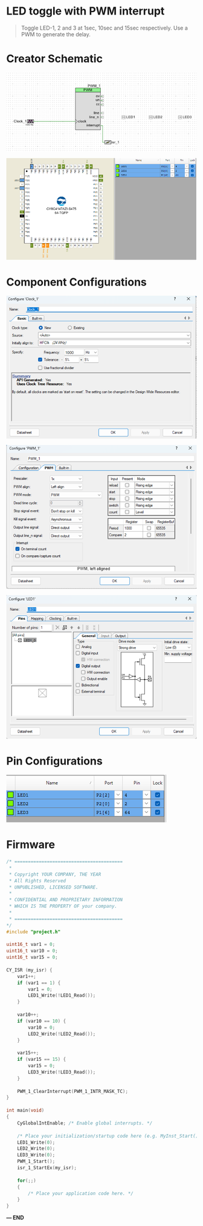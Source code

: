 # LED toggle with PWM interrupt

> Toggle LED-1, 2 and 3 at 1sec, 10sec and 15sec respectively. Use a PWM to generate the delay.
> 

# Creator Schematic

                                              

![Untitled](Untitled%2080.png)

![Untitled](Untitled%2081.png)

# Component Configurations

![Untitled](Untitled%2082.png)

                                             

![Untitled](Untitled%2083.png)

![Untitled](Untitled%2084.png)

# Pin Configurations

![Untitled](Untitled%2085.png)

# Firmware

```c
/* ========================================
 *
 * Copyright YOUR COMPANY, THE YEAR
 * All Rights Reserved
 * UNPUBLISHED, LICENSED SOFTWARE.
 *
 * CONFIDENTIAL AND PROPRIETARY INFORMATION
 * WHICH IS THE PROPERTY OF your company.
 *
 * ========================================
*/
#include "project.h"

uint16_t var1 = 0;
uint16_t var10 = 0;
uint16_t var15 = 0;

CY_ISR (my_isr) {
    var1++;
    if (var1 == 1) {
        var1 = 0;
        LED1_Write(!LED1_Read());
    }
    
    var10++;
    if (var10 == 10) {
        var10 = 0;
        LED2_Write(!LED2_Read());
    }
    
    var15++;
    if (var15 == 15) {
        var15 = 0;
        LED3_Write(!LED3_Read());
    }
    
    PWM_1_ClearInterrupt(PWM_1_INTR_MASK_TC);
}

int main(void)
{
    CyGlobalIntEnable; /* Enable global interrupts. */

    /* Place your initialization/startup code here (e.g. MyInst_Start()) */
    LED1_Write(0);
    LED2_Write(0);
    LED3_Write(0);
    PWM_1_Start();
    isr_1_StartEx(my_isr);
    
    for(;;)
    {
        /* Place your application code here. */
    }
}
```

**— END**
